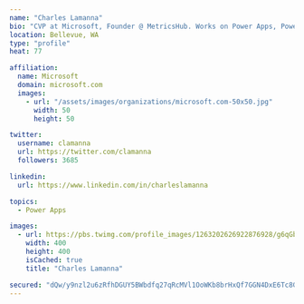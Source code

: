```yaml
---
name: "Charles Lamanna"
bio: "CVP at Microsoft, Founder @ MetricsHub. Works on Power Apps, Power Automate, Power Virtual Agent, Common Data Service and Dynamics 365."
location: Bellevue, WA
type: "profile"
heat: 77

affiliation:
  name: Microsoft
  domain: microsoft.com
  images:
    - url: "/assets/images/organizations/microsoft.com-50x50.jpg"
      width: 50
      height: 50

twitter:
  username: clamanna
  url: https://twitter.com/clamanna
  followers: 3685

linkedin:
  url: https://www.linkedin.com/in/charleslamanna

topics:
  - Power Apps

images:
  - url: https://pbs.twimg.com/profile_images/1263202626922876928/g6qGbHZ-_400x400.jpg
    width: 400
    height: 400
    isCached: true
    title: "Charles Lamanna"

secured: "dQw/y9nzl2u6zRfhDGUY5BWbdfq27qRcMVl1OoWKb8brHxQf7GGN4DxE6Tc8G2WsMrrmrSLkBMq4Y8tTLdDrb/pB+JfSuUmJauCZPdD/4dbtBiUTIebIzJ3HvzpIjnLLj2d7uVOworBZ+MIFmzeB7vyZo/1+f4kXGMxF5cYpbB3Wl5/Np06YAB8S2cY6LUMznPhoRHAU4aWMQVYe9W1sW0c+D7/WxQLJJ9HxeTjDZWhP4puCwrHXdzIYP0hsfA0GxU3AZBz8l4L2C5ca3/Tj8Ftws0TyKWwtqtRVw1ASUZPAp1OF11dD1SU8POb/xHiTsoUqiFBxMu7ucoz+4ZD53X0ejTn1uQdkch6hXgiXX2+dqocpUm5sFaGFta4cnLQLkdZi+3FUruUe9cZc00dXUJ6JxHmT/iT3dSRjTuRTCmM=;Yk4XEIFhX2xUPIBGAtUpJg=="
---
```


